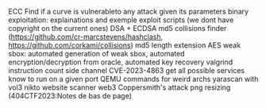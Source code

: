ECC
Find if a curve is vulnerableto any attack  given its parameters
binary exploitation: explainations and exemple exploit scripts (we dont have copyright on the current ones)
DSA + ECDSA
md5 collisions finder (https://github.com/cr-marcstevens/hashclash, https://github.com/corkami/collisions)
md5 length extension
AES weak sbox: automated generation of weak sbox, automated encryption/decryption from oracle, automated key recovery
valgrind instruction count side channel
CVE-2023-4863
get all possible services know to run on a given port
QEMU commands for weird archs
yarascan with vol3
nikto website scanner
web3
Coppersmith's attack
png resizing (404CTF2023:Notes de bas de page)